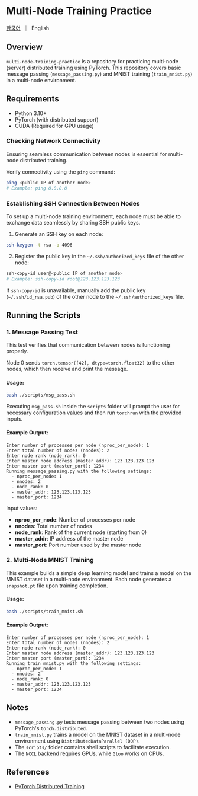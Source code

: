 # Multi-Node Training Practice

<p align="left">
    <a href="readme.ko.md">한국어</a>&nbsp ｜ &nbspEnglish&nbsp
</p>

## Overview
`multi-node-training-practice` is a repository for practicing multi-node (server) distributed training using PyTorch.
This repository covers basic message passing (`message_passing.py`) and MNIST training (`train_mnist.py`) in a multi-node environment.

## Requirements

- Python 3.10+
- PyTorch (with distributed support)
- CUDA (Required for GPU usage)

### Checking Network Connectivity

Ensuring seamless communication between nodes is essential for multi-node distributed training.

Verify connectivity using the `ping` command:
```sh
ping <public IP of another node>
# Example: ping 8.8.8.8
```

### Establishing SSH Connection Between Nodes
To set up a multi-node training environment, each node must be able to exchange data seamlessly by sharing SSH public keys.

1. Generate an SSH key on each node:
```sh
ssh-keygen -t rsa -b 4096
```

2. Register the public key in the `~/.ssh/authorized_keys` file of the other node:
```sh
ssh-copy-id user@<public IP of another node>
# Example: ssh-copy-id root@123.123.123.123
```

If `ssh-copy-id` is unavailable, manually add the public key (`~/.ssh/id_rsa.pub`) of the other node to the `~/.ssh/authorized_keys` file.

## Running the Scripts

### 1. Message Passing Test
This test verifies that communication between nodes is functioning properly.

Node 0 sends `torch.tensor([42], dtype=torch.float32)` to the other nodes, which then receive and print the message.

#### Usage:
```sh
bash ./scripts/msg_pass.sh
```

Executing `msg_pass.sh` inside the `scripts` folder will prompt the user for necessary configuration values and then run `torchrun` with the provided inputs.

#### Example Output:
```
Enter number of processes per node (nproc_per_node): 1
Enter total number of nodes (nnodes): 2
Enter node rank (node_rank): 0
Enter master node address (master_addr): 123.123.123.123
Enter master port (master_port): 1234
Running message_passing.py with the following settings:
  - nproc_per_node: 1
  - nnodes: 2
  - node_rank: 0
  - master_addr: 123.123.123.123
  - master_port: 1234
```

Input values:
- **nproc_per_node**: Number of processes per node
- **nnodes**: Total number of nodes
- **node_rank**: Rank of the current node (starting from 0)
- **master_addr**: IP address of the master node
- **master_port**: Port number used by the master node

### 2. Multi-Node MNIST Training
This example builds a simple deep learning model and trains a model on the MNIST dataset in a multi-node environment.
Each node generates a `snapshot.pt` file upon training completion.

#### Usage:
```sh
bash ./scripts/train_mnist.sh
```

#### Example Output:
```
Enter number of processes per node (nproc_per_node): 1
Enter total number of nodes (nnodes): 2
Enter node rank (node_rank): 0
Enter master node address (master_addr): 123.123.123.123
Enter master port (master_port): 1234
Running train_mnist.py with the following settings:
  - nproc_per_node: 1
  - nnodes: 2
  - node_rank: 0
  - master_addr: 123.123.123.123
  - master_port: 1234
```

## Notes
- `message_passing.py` tests message passing between two nodes using PyTorch's `torch.distributed`.
- `train_mnist.py` trains a model on the MNIST dataset in a multi-node environment using `DistributedDataParallel (DDP)`.
- The `scripts/` folder contains shell scripts to facilitate execution.
- The `NCCL` backend requires GPUs, while `Gloo` works on CPUs.

## References
- [PyTorch Distributed Training](https://pytorch.org/tutorials/intermediate/ddp_series_multinode.html?utm_source=chatgpt.com)
